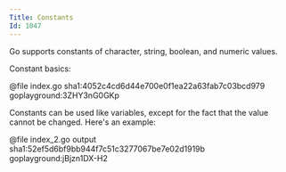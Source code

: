 ```yaml
---
Title: Constants
Id: 1047
---
```

Go supports constants of character, string, boolean, and numeric values.

Constant basics:

@file index.go sha1:4052c4cd6d44e700e0f1ea22a63fab7c03bcd979 goplayground:3ZHY3nG0GKp

Constants can be used like variables, except for the fact that the value cannot be changed. Here's an example:

@file index_2.go output sha1:52ef5d6bf9bb944f7c51c3277067be7e02d1919b goplayground:jBjzn1DX-H2

